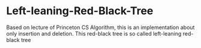 # Left-leaning-Red-Black-Tree
Based on lecture of Princeton CS Algorithm, this is an implementation about only insertion and deletion. This red-black tree is so called left-leaning red-black tree
